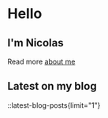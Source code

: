 # Hello

## I'm Nicolas

Read more [about me](/about)

## Latest on my blog

::latest-blog-posts{limit="1"}